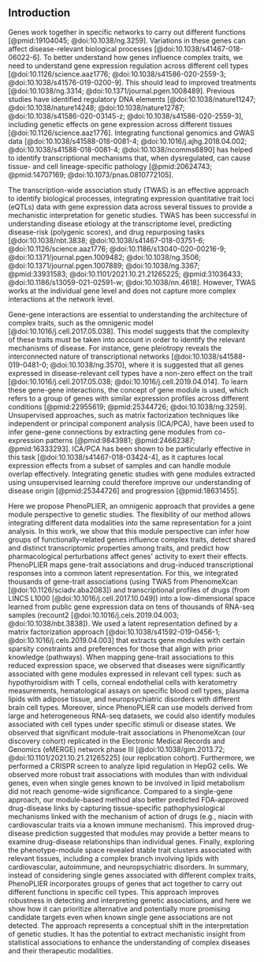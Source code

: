 ## Introduction

Genes work together in specific networks to carry out different functions [@pmid:19104045; @doi:10.1038/ng.3259].
Variations in these genes can affect disease-relevant biological processes [@doi:10.1038/s41467-018-06022-6].
To better understand how genes influence complex traits, we need to understand gene expression regulation across different cell types [@doi:10.1126/science.aaz1776; @doi:10.1038/s41586-020-2559-3; @doi:10.1038/s41576-019-0200-9].
This should lead to improved treatments [@doi:10.1038/ng.3314; @doi:10.1371/journal.pgen.1008489].
Previous studies have identified regulatory DNA elements [@doi:10.1038/nature11247; @doi:10.1038/nature14248; @doi:10.1038/nature12787; @doi:10.1038/s41586-020-03145-z; @doi:10.1038/s41586-020-2559-3], including genetic effects on gene expression across different tissues [@doi:10.1126/science.aaz1776].
Integrating functional genomics and GWAS data [@doi:10.1038/s41588-018-0081-4; @doi:10.1016/j.ajhg.2018.04.002; @doi:10.1038/s41588-018-0081-4; @doi:10.1038/ncomms6890] has helped to identify transcriptional mechanisms that, when dysregulated, can cause tissue- and cell lineage-specific pathology [@pmid:20624743; @pmid:14707169; @doi:10.1073/pnas.0810772105].


The transcription-wide association study (TWAS) is an effective approach to identify biological processes, integrating expression quantitative trait loci (eQTLs) data with gene expression data across several tissues to provide a mechanistic interpretation for genetic studies.
TWAS has been successful in understanding disease etiology at the transcriptome level, predicting disease-risk (polygenic scores), and drug repurposing tasks [@doi:10.1038/nbt.3838; @doi:10.1038/s41467-018-03751-6; @doi:10.1126/science.aaz1776; @doi:10.1186/s13040-020-00216-9; @doi:10.1371/journal.pgen.1009482; @doi:10.1038/ng.3506; @doi:10.1371/journal.pgen.1007889; @doi:10.1038/ng.3367; @pmid:33931583; @doi:10.1101/2021.10.21.21265225; @pmid:31036433; @doi:10.1186/s13059-021-02591-w; @doi:10.1038/nn.4618].
However, TWAS works at the individual gene level and does not capture more complex interactions at the network level.


Gene-gene interactions are essential to understanding the architecture of complex traits, such as the omnigenic model [@doi:10.1016/j.cell.2017.05.038].
This model suggests that the complexity of these traits must be taken into account in order to identify the relevant mechanisms of disease.
For instance, gene pleiotropy reveals the interconnected nature of transcriptional networks [@doi:10.1038/s41588-019-0481-0; @doi:10.1038/ng.3570], where it is suggested that all genes expressed in disease-relevant cell types have a non-zero effect on the trait [@doi:10.1016/j.cell.2017.05.038; @doi:10.1016/j.cell.2019.04.014].
To learn these gene-gene interactions, the concept of gene module is used, which refers to a group of genes with similar expression profiles across different conditions [@pmid:22955619; @pmid:25344726; @doi:10.1038/ng.3259].
Unsupervised approaches, such as matrix factorization techniques like independent or principal component analysis (ICA/PCA), have been used to infer gene-gene connections by extracting gene modules from co-expression patterns [@pmid:9843981; @pmid:24662387; @pmid:16333293].
ICA/PCA has been shown to be particularly effective in this task [@doi:10.1038/s41467-018-03424-4], as it captures local expression effects from a subset of samples and can handle module overlap effectively.
Integrating genetic studies with gene modules extracted using unsupervised learning could therefore improve our understanding of disease origin [@pmid:25344726] and progression [@pmid:18631455].


<!--
ERROR: the paragraph below could not be revised with the AI model due to the following error:

The AI model returned an empty string ('')
-->
Here we propose PhenoPLIER, an omnigenic approach that provides a gene module perspective to genetic studies.
The flexibility of our method allows integrating different data modalities into the same representation for a joint analysis.
In this work, we show that this module perspective can infer how groups of functionally-related genes influence complex traits, detect shared and distinct transcriptomic properties among traits, and predict how pharmacological perturbations affect genes' activity to exert their effects.
PhenoPLIER maps gene-trait associations and drug-induced transcriptional responses into a common latent representation.
For this, we integrated thousands of gene-trait associations (using TWAS from PhenomeXcan [@doi:10.1126/sciadv.aba2083]) and transcriptional profiles of drugs (from LINCS L1000 [@doi:10.1016/j.cell.2017.10.049]) into a low-dimensional space learned from public gene expression data on tens of thousands of RNA-seq samples (recount2 [@doi:10.1016/j.cels.2019.04.003; @doi:10.1038/nbt.3838]).
We used a latent representation defined by a matrix factorization approach [@doi:10.1038/s41592-019-0456-1; @doi:10.1016/j.cels.2019.04.003] that extracts gene modules with certain sparsity constraints and preferences for those that align with prior knowledge (pathways).
When mapping gene-trait associations to this reduced expression space, we observed that diseases were significantly associated with gene modules expressed in relevant cell types: such as hypothyroidism with T cells, corneal endothelial cells with keratometry measurements, hematological assays on specific blood cell types, plasma lipids with adipose tissue, and neuropsychiatric disorders with different brain cell types.
Moreover, since PhenoPLIER can use models derived from large and heterogeneous RNA-seq datasets, we could also identify modules associated with cell types under specific stimuli or disease states.
We observed that significant module-trait associations in PhenomeXcan (our discovery cohort) replicated in the Electronic Medical Records and Genomics (eMERGE) network phase III [@doi:10.1038/gim.2013.72; @doi:10.1101/2021.10.21.21265225] (our replication cohort).
Furthermore, we performed a CRISPR screen to analyze lipid regulation in HepG2 cells.
We observed more robust trait associations with modules than with individual genes, even when single genes known to be involved in lipid metabolism did not reach genome-wide significance.
Compared to a single-gene approach, our module-based method also better predicted FDA-approved drug-disease links by capturing tissue-specific pathophysiological mechanisms linked with the mechanism of action of drugs (e.g., niacin with cardiovascular traits via a known immune mechanism).
This improved drug-disease prediction suggested that modules may provide a better means to examine drug-disease relationships than individual genes.
Finally, exploring the phenotype-module space revealed stable trait clusters associated with relevant tissues, including a complex branch involving lipids with cardiovascular, autoimmune, and neuropsychiatric disorders.
In summary, instead of considering single genes associated with different complex traits, PhenoPLIER incorporates groups of genes that act together to carry out different functions in specific cell types.
This approach improves robustness in detecting and interpreting genetic associations, and here we show how it can prioritize alternative and potentially more promising candidate targets even when known single gene associations are not detected.
The approach represents a conceptual shift in the interpretation of genetic studies.
It has the potential to extract mechanistic insight from statistical associations to enhance the understanding of complex diseases and their therapeutic modalities.
